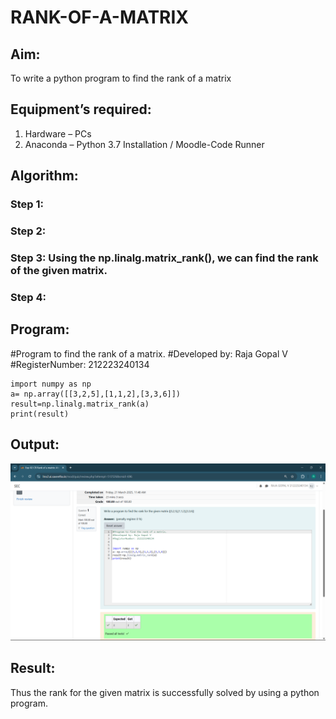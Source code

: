 # RANK-OF-A-MATRIX
## Aim:
To write a python program to find the rank of a matrix
## Equipment’s required:
1. 	Hardware – PCs
2. 	Anaconda – Python 3.7 Installation / Moodle-Code Runner
## Algorithm:
### Step 1: 
### Step 2: 
### Step 3: Using the np.linalg.matrix_rank(), we can find the rank of the given matrix.
### Step 4: 
## Program:
#Program to find the rank of a matrix.
#Developed by: Raja Gopal V 
#RegisterNumber: 212223240134
```
import numpy as np
a= np.array([[3,2,5],[1,1,2],[3,3,6]])
result=np.linalg.matrix_rank(a)
print(result)
```
## Output:
![alt text](<Screenshot 2025-03-28 114925.png>)

## Result:
Thus the rank for the given matrix is successfully solved by  using a python program.

